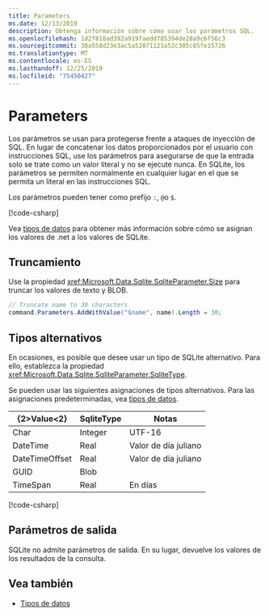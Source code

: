 ```yaml
---
title: Parameters
ms.date: 12/13/2019
description: Obtenga información sobre cómo usar los parámetros SQL.
ms.openlocfilehash: 1d2f818ad392a919faedd785394de28a9c6f56c3
ms.sourcegitcommit: 30a558d23e3ac5a52071121a52c305c85fe15726
ms.translationtype: MT
ms.contentlocale: es-ES
ms.lasthandoff: 12/25/2019
ms.locfileid: "75450427"
---
```

# <a name="parameters"></a>Parameters

Los parámetros se usan para protegerse frente a ataques de inyección de SQL. En lugar de concatenar los datos proporcionados por el usuario con instrucciones SQL, use los parámetros para asegurarse de que la entrada solo se trate como un valor literal y no se ejecute nunca. En SQLite, los parámetros se permiten normalmente en cualquier lugar en el que se permita un literal en las instrucciones SQL.

Los parámetros pueden tener como prefijo `:`, `@`o `$`.

[!code-csharp[](../../../../samples/snippets/standard/data/sqlite/HelloWorldSample/Program.cs?name=snippet_Parameter)]

Vea [tipos de datos](types.md) para obtener más información sobre cómo se asignan los valores de .net a los valores de SQLite.

## <a name="truncation"></a>Truncamiento

Use la propiedad <xref:Microsoft.Data.Sqlite.SqliteParameter.Size> para truncar los valores de texto y BLOB.

```csharp
// Truncate name to 30 characters
command.Parameters.AddWithValue("$name", name).Length = 30;
```

## <a name="alternative-types"></a>Tipos alternativos

En ocasiones, es posible que desee usar un tipo de SQLite alternativo. Para ello, establezca la propiedad <xref:Microsoft.Data.Sqlite.SqliteParameter.SqliteType>.

Se pueden usar las siguientes asignaciones de tipos alternativos. Para las asignaciones predeterminadas, vea [tipos de datos](types.md).

| {2&gt;Value&lt;2}          | SqliteType | Notas          |
| -------------- | ---------- | ---------------- |
| Char           | Integer    | UTF-16           |
| DateTime       | Real       | Valor de día juliano |
| DateTimeOffset | Real       | Valor de día juliano |
| GUID           | Blob       |                  |
| TimeSpan       | Real       | En días          |

[!code-csharp[](../../../../samples/snippets/standard/data/sqlite/DateAndTimeSample/Program.cs?name=snippet_SqliteType)]

## <a name="output-parameters"></a>Parámetros de salida

SQLite no admite parámetros de salida. En su lugar, devuelve los valores de los resultados de la consulta.

## <a name="see-also"></a>Vea también

* [Tipos de datos](types.md)

